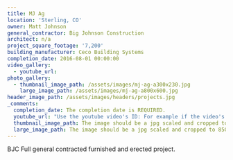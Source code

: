 ```yaml
---
title: MJ Ag
location: 'Sterling, CO'
owner: Matt Johnson
general_contractor: Big Johnson Construction
architect: n/a
project_square_footage: '7,200'
building_manufacturer: Ceco Building Systems
completion_date: 2016-08-01 00:00:00
video_gallery:
  - youtube_url:
photo_gallery:
  - thumbnail_image_path: /assets/images/mj-ag-a300x230.jpg
    large_image_path: /assets/images/mj-ag-a800x600.jpg
header_image_path: /assets/images/headers/projects.jpg
_comments:
  completion_date: The completion date is REQUIRED.
  youtube_url: "Use the youtube video's ID: For example if the video's URL is https://www.youtube.com/watch?v=p1H0gAVpsD4 the ID is 'p1H0gAVpsD4'."
  thumbnail_image_path: The image should be a jpg scaled and cropped to 320px wide by 230px tall.
  large_image_path: The image should be a jpg scaled and cropped to 850px wide by 600px tall.
---
```



BJC Full general contracted furnished and erected project.
